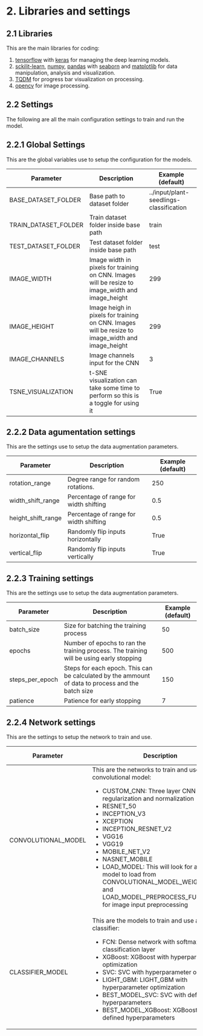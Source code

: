 # 2. Libraries and settings

## 2.1 Libraries

This are the main libraries for coding:

1. [tensorflow](https://www.tensorflow.org/) with [keras](https://keras.io/) for managing the deep learning models.
2. [sckilit-learn](https://scikit-learn.org/), [numpy](https://numpy.org/), [pandas](https://pandas.pydata.org/) with [seaborn](https://seaborn.pydata.org/) and [matplotlib](https://matplotlib.org/) for data manipulation, analysis and visualization.
3. [TQDM](https://github.com/tqdm/tqdm) for progress bar visualization on processing.
4. [opencv](https://pypi.org/project/opencv-python/) for image processing.

## 2.2 Settings

The following are all the main configuration settings to train and run the model.

## 2.2.1 Global Settings

This are the global variables use to setup the configuration for the models.

<table>
<thead>
<tr>
<th>Parameter</th>
<th>Description</th>
<th>Example (default)</th>
</tr>
</thead>
<tbody>
<tr>
<td>BASE_DATASET_FOLDER</td>
<td>Base path to dataset folder</td>
<td>../input/plant-seedlings-classification</td>
</tr>
<tr>
<td>TRAIN_DATASET_FOLDER</td>
<td>Train dataset folder inside base path</td>
<td>train</td>
</tr>
<tr>
<td>TEST_DATASET_FOLDER</td>
<td>Test dataset folder inside base path</td>
<td>test</td>
</tr>
<tr>
<td>IMAGE_WIDTH</td>
<td>Image width in pixels for training on CNN. Images will be resize to image_width and image_height</td>
<td>299</td>
</tr>
<tr>
<td>IMAGE_HEIGHT</td>
<td>Image heigh in pixels for training on CNN. Images will be resize to image_width and image_height</td>
<td>299</td>
</tr>
<tr>
<td>IMAGE_CHANNELS</td>
<td>Image channels input for the CNN</td>
<td>3</td>
</tr>
<tr>
<td>TSNE_VISUALIZATION</td>
<td>t-SNE visualization can take some time to perform so this is a toggle for using it</td>
<td>True</td>
</tr>
</tbody>
</table>

## 2.2.2 Data agumentation settings

This are the settings use to setup the data augmentation parameters.

<table>
<thead>
<tr>
<th>Parameter</th>
<th>Description</th>
<th>Example (default)</th>
</tr>
</thead>
<tbody>
<tr>
<td>rotation_range</td>
<td>Degree range for random rotations.</td>
<td>250</td>
</tr>
<tr>
<td>width_shift_range</td>
<td>Percentage of range for width shifting</td>
<td>0.5</td>
</tr>
<tr>
<td>height_shift_range</td>
<td>Percentage of range for width shifting</td>
<td>0.5</td>
</tr>
<tr>
<td>horizontal_flip</td>
<td>Randomly flip inputs horizontally</td>
<td>True</td>
</tr>
<tr>
<td>vertical_flip</td>
<td>Randomly flip inputs vertically</td>
<td>True</td>
</tr>
</tbody>
</table>

## 2.2.3 Training settings

This are the settings use to setup the data augmentation parameters.

<table>
<thead>
<tr>
<th>Parameter</th>
<th>Description</th>
<th>Example (default)</th>
</tr>
</thead>
<tbody>
<tr>
<td>batch_size</td>
<td>Size for batching the training process</td>
<td>50</td>
</tr>
<tr>
<td>epochs</td>
<td>Number of epochs to ran the training process. The training will be using early stopping</td>
<td>500</td>
</tr>
<tr>
<td>steps_per_epoch</td>
<td>Steps for each epoch. This can be calculated by the ammount of data to process and the batch size</td>
<td>150</td>
</tr>
<tr>
<td>patience</td>
<td>Patience for early stopping</td>
<td>7</td>
</tr>
</tbody>
</table>

## 2.2.4 Network settings

This are the settings to setup the network to train and use.

<table>
<thead>
<tr>
<th>Parameter</th>
<th>Description</th>
<th>Example (default)</th>
</tr>
</thead>
<tbody>
<tr>
<td>CONVOLUTIONAL_MODEL</td>
<td>
    This are the networks to train and use as the convolutional model:</br>
<ul>
    <li>CUSTOM_CNN: Three layer CNN with regularization and normalization</li>
    <li><a hred="https://keras.io/applications/#resnet">RESNET_50</a></li>
    <li><a hred="https://keras.io/applications/#inceptionv3">INCEPTION_V3</a></li>
    <li><a hred="https://keras.io/applications/#xception">XCEPTION</a></li>
    <li><a hred="https://keras.io/applications/#inceptionresnetv2">INCEPTION_RESNET_V2</a></li>
    <li><a hred="https://keras.io/applications/#vgg16">VGG16</a></li>
    <li><a hred="https://keras.io/applications/#vgg19">VGG19</a></li>
    <li><a hred="https://keras.io/applications/#mobilenetv2">MOBILE_NET_V2</a></li>
    <li><a hred="https://keras.io/applications/#nasnet">NASNET_MOBILE</a></li>
    <li>LOAD_MODEL: This will look for a HDF5 model to load from CONVOLUTIONAL_MODEL_WEIGHTS_PATH and LOAD_MODEL_PREPROCESS_FUNCTION for image input preprocessing</li>
</ul>
</td>
<td>VGG19</td>
</tr>
<tr>
<td>CLASSIFIER_MODEL</td>
<td>
    This are the models to train and use as the classifier:</br>
<ul>
    <li>FCN: Dense network with softmax classification layer</li>
    <li>XGBoost: XGBoost with hyperparameter optimization</li>
    <li>SVC: SVC with hyperparameter optimization</li>
    <li>LIGHT_GBM: LIGHT_GBM with hyperparameter optimization</li>
    <li>BEST_MODEL_SVC: SVC with defined hyperparameters</li>
    <li>BEST_MODEL_XGBoost: XGBoost with defined hyperparameters</li>
</ul>
</td>
<td>XGBoost</td>
</tr>
</tbody>
</table>